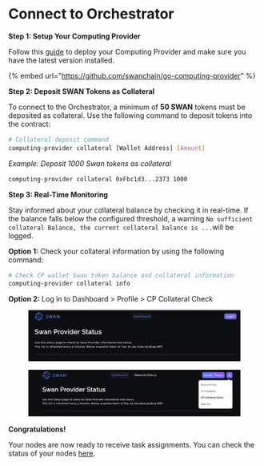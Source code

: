 # Connect to Orchestrator

**Step 1: Setup Your Computing Provider**

Follow this [guide](computing-provider-setup/) to deploy your Computing Provider and make sure you have the latest version installed.

{% embed url="https://github.com/swanchain/go-computing-provider" %}

**Step 2: Deposit SWAN Tokens as Collateral**

To connect to the Orchestrator, a minimum of **50 SWAN** tokens must be deposited as collateral. Use the following command to deposit tokens into the contract:

```bash
# Collateral deposit command
computing-provider collateral [Wallet Address] [Amount]
```

_Example: Deposit 1000 Swan tokens as collateral_

```bash
computing-provider collateral 0xFbc1d3...2373 1000
```

**Step 3: Real-Time Monitoring**

Stay informed about your collateral balance by checking it in real-time. If the balance falls below the configured threshold, a warning `No sufficient collateral Balance, the current collateral balance is ...`will be logged.

**Option 1:** Check your collateral information by using the following command:

```bash
# Check CP wallet Swan token balance and collateral information
computing-provider collateral info
```

**Option 2:** Log in to Dashboard > Profile > CP Collateral Check

<figure><img src="../../.gitbook/assets/image (153).png" alt=""><figcaption></figcaption></figure>

<figure><img src="../../.gitbook/assets/image (154).png" alt=""><figcaption></figcaption></figure>

**Congratulations!**&#x20;

Your nodes are now ready to receive task assignments. You can check the status of your nodes [here](https://cp-test.swanchain.io/provider-status).
